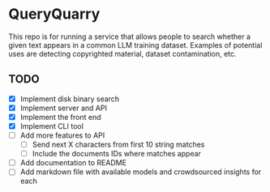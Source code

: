 # QueryQuarry

This repo is for running a service that allows people to search whether a given text appears in a common LLM training dataset. Examples of potential uses are detecting copyrighted material, dataset contamination, etc.

## TODO
- [X] Implement disk binary search
- [X] Implement server and API
- [X] Implement the front end 
- [X] Implement CLI tool
- [ ] Add more features to API
    - [ ] Send next X characters from first 10 string matches
    - [ ] Include the documents IDs where matches appear
- [ ] Add documentation to README
- [ ] Add markdown file with available models and crowdsourced insights for each 
